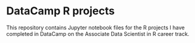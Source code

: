 # DataCamp R projects
This repository contains Jupyter notebook files for the R projects I have completed in DataCamp on the Associate Data Scientist in R career track.

